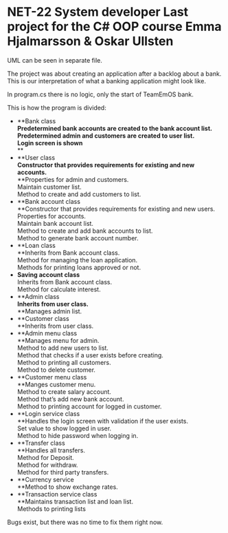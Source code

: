 # NET-22 System developer Last project for the C\# OOP course Emma Hjalmarsson & Oskar Ullsten
UML can be seen in separate file.

The project was about creating an application after a backlog about a bank.  
This is our interpretation of what a banking application might look like.  
  
In program.cs there is no logic, only the start of TeamEmOS bank.  
  
This is how the program is divided:

-   **Bank class  
    **Predetermined bank accounts are created to the bank account list.  
    Predetermined admin and customers are created to user list.  
    Login screen is shown**  
    **
-   **User class  
    **Constructor that provides requirements for existing and new accounts.**  
    **Properties for admin and customers.  
    Maintain customer list.  
    Method to create and add customers to list.
-   **Bank account class  
    **Constructor that provides requirements for existing and new users.  
    Properties for accounts.  
    Maintain bank account list.  
    Method to create and add bank accounts to list.  
    Method to generate bank account number.
-   **Loan class  
    **Inherits from Bank account class.  
    Method for managing the loan application.  
    Methods for printing loans approved or not.
-   **Saving account class**  
    Inherits from Bank account class.  
    Method for calculate interest.
-   **Admin class  
    **Inherits from user class.**  
    **Manages admin list.
-   **Customer class  
    **Inherits from user class.
-   **Admin menu class  
    **Manages menu for admin.  
    Method to add new users to list.  
    Method that checks if a user exists before creating.  
    Method to printing all customers.  
    Method to delete customer.
-   **Customer menu class  
    **Manges customer menu.  
    Method to create salary account.  
    Method that’s add new bank account.  
    Method to printing account for logged in customer.
-   **Login service class  
    **Handles the login screen with validation if the user exists.  
    Set value to show logged in user.  
    Method to hide password when logging in.
-   **Transfer class  
    **Handles all transfers.  
    Method for Deposit.  
    Method for withdraw.  
    Method for third party transfers.
-   **Currency service  
    **Method to show exchange rates.
-   **Transaction service class  
    **Maintains transaction list and loan list.  
    Methods to printing lists

Bugs exist, but there was no time to fix them right now.
